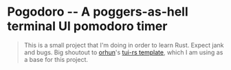 # Pogodoro -- A poggers-as-hell terminal UI pomodoro timer

> This is a small project that I'm doing in order to learn Rust. Expect jank and bugs. Big shoutout to [orhun](https://github.com/orhun/)'s [tui-rs template](https://github.com/orhun/rust-tui-template), which I am using as a base for this project.

